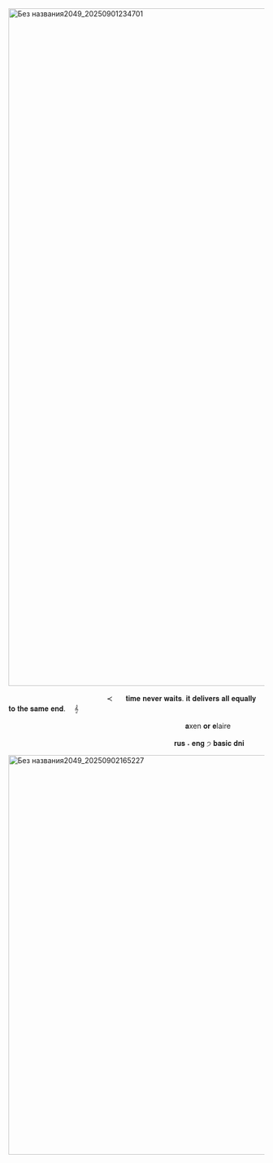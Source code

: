 <img width="1900" height="1331" alt="Без названия2049_20250901234701" src="https://github.com/user-attachments/assets/84f18501-4433-4391-a839-c698f533d539" />

ㅤㅤㅤㅤㅤㅤㅤㅤㅤㅤㅤㅤㅤㅤㅤ≺ㅤㅤ𝐭𝐢𝐦𝐞 𝐧𝐞𝐯𝐞𝐫 𝐰𝐚𝐢𝐭𝐬. 𝐢𝐭 𝐝𝐞𝐥𝐢𝐯𝐞𝐫𝐬 𝐚𝐥𝐥 𝐞𝐪𝐮𝐚𝐥𝐥𝐲 𝐭𝐨 𝐭𝐡𝐞 𝐬𝐚𝐦𝐞 𝐞𝐧𝐝.ㅤ 𝄞

ㅤㅤㅤㅤㅤㅤㅤㅤㅤㅤㅤㅤㅤㅤㅤㅤㅤㅤㅤㅤㅤㅤㅤㅤㅤㅤㅤ𝐚xen 𝐨𝐫 𝐞laire

ㅤㅤㅤㅤㅤㅤㅤㅤㅤㅤㅤㅤㅤㅤㅤㅤㅤㅤㅤㅤㅤㅤㅤㅤㅤ 𝐫𝐮𝐬 ˖ 𝐞𝐧𝐠 ੭ 𝐛𝐚𝐬𝐢𝐜 𝐝𝐧𝐢

<img width="1900" height="785" alt="Без названия2049_20250902165227" src="https://github.com/user-attachments/assets/c13754d8-6272-43a7-9e5c-74679ce8e39e" />
